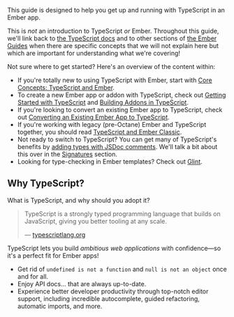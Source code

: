 This guide is designed to help you get up and running with TypeScript in an Ember app.

This is _not_ an introduction to TypeScript _or_ Ember. Throughout this guide, we'll link back to [the TypeScript docs][typescript-docs] and to other sections of [the Ember Guides][ember-guides] when there are specific concepts that we will not explain here but which are important for understanding what we're covering!

Not sure where to get started? Here's an overview of the content within:

- If you're totally new to using TypeScript with Ember, start with [Core Concepts: TypeScript and Ember][core-concepts].
- To create a new Ember app or addon with TypeScript, check out [Getting Started with TypeScript][getting-started] and [Building Addons in TypeScript][addons].
- If you're looking to convert an existing Ember app to TypeScript, check out [Converting an Existing Ember App to TypeScript][converting-an-app].
- If you're working with legacy (pre-Octane) Ember and TypeScript together, you should read [TypeScript and Ember Classic][legacy].
- Not ready to switch to TypeScript? You can get many of TypeScript's benefits by [adding types with JSDoc comments][types-with-jsdoc]. We'll talk a bit about this over in the [Signatures][] section.
- Looking for type-checking in Ember templates? Check out [Glint][].

## Why TypeScript?

What is TypeScript, and why should you adopt it?

> TypeScript is a strongly typed programming language that builds on JavaScript, giving you better tooling at any scale.
>
> — [typescriptlang.org][typescript]

TypeScript lets you build _ambitious web applications_ with confidence—so it's a perfect fit for Ember apps!

- Get rid of `undefined is not a function` and `null is not an object` once and for all.
- Enjoy API docs… that are always up-to-date.
- Experience better developer productivity through top-notch editor support, including incredible autocomplete, guided refactoring, automatic imports, and more.

<!-- Internal links -->

[addons]: ./application-development/addons/
[converting-an-app]: ./application-development/converting-an-app
[core-concepts]: ./core-concepts
[ember-guides]: ..
[getting-started]: ./getting-started
[legacy]: ./additional-resources/legacy
[signatures]: ./core-concepts/invokables/#toc_signature-basics

<!-- External links -->

[glint]: https://typed-ember.gitbook.io/glint/
[types-with-jsdoc]: https://www.typescriptlang.org/docs/handbook/jsdoc-supported-types.html
[typescript]: http://www.typescriptlang.org
[typescript-docs]: https://www.typescriptlang.org/docs/
